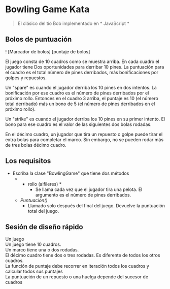 Bowling Game Kata
=================
> El clásico del tío Bob implementado en * JavaScript *

[puntaje de boliche]: http://www.wpclipart.com/recreation/sports/bowling/bowling_scoresheet_example.png "tarjeta de puntaje de bolos"


## Bolos de puntuación

! [Marcador de bolos] [puntaje de bolos]

El juego consta de 10 cuadros como se muestra arriba. En cada cuadro el jugador tiene
Dos oportunidades para derribar 10 pines. La puntuación para el cuadro es el total
número de pines derribados, más bonificaciones por golpes y repuestos.

Un "spare" es cuando el jugador derriba los 10 pines en dos intentos. La bonificación por
ese cuadro es el número de pines derribados por el próximo rollo. Entonces en el cuadro 3
arriba, el puntaje es 10 (el número total derribado) más un bono de 5 (el
número de pines derribados en el próximo rollo).

Un "strike" es cuando el jugador derriba los 10 pines en su primer intento. El bono
para ese cuadro es el valor de las siguientes dos bolas rodadas.

En el décimo cuadro, un jugador que tira un repuesto o golpe puede tirar el extra
bolas para completar el marco. Sin embargo, no se pueden rodar más de tres bolas
décimo cuadro.


## Los requisitos

* Escriba la clase "BowlingGame" que tiene dos métodos
	- * rollo (alfileres) *
		- Se llama cada vez que el jugador tira una pelota. El argumento es el número de pines derribados.
	- *Puntuación()*
		- Llamado solo después del final del juego. Devuelve la puntuación total del juego.


## Sesión de diseño rápido

Un juego  
Un juego tiene 10 cuadros.  
Un marco tiene una o dos rodadas.  
El décimo cuadro tiene dos o tres rodadas. Es diferente de todos los otros cuadros.  
La función de puntaje debe recorrer en iteración todos los cuadros y calcular todos sus puntajes  
La puntuación de un repuesto o una huelga depende del sucesor de cuadros

